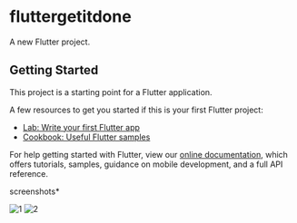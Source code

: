 # fluttergetitdone

A new Flutter project.

## Getting Started

This project is a starting point for a Flutter application.

A few resources to get you started if this is your first Flutter project:

- [Lab: Write your first Flutter app](https://flutter.dev/docs/get-started/codelab)
- [Cookbook: Useful Flutter samples](https://flutter.dev/docs/cookbook)

For help getting started with Flutter, view our
[online documentation](https://flutter.dev/docs), which offers tutorials,
samples, guidance on mobile development, and a full API reference.

screenshots*

![1](https://user-images.githubusercontent.com/47421572/110108997-f1907800-7dbd-11eb-8b74-ea3ad0e96426.png)
![2](https://user-images.githubusercontent.com/47421572/110109024-f81eef80-7dbd-11eb-93ba-0da199aec6bb.png)
